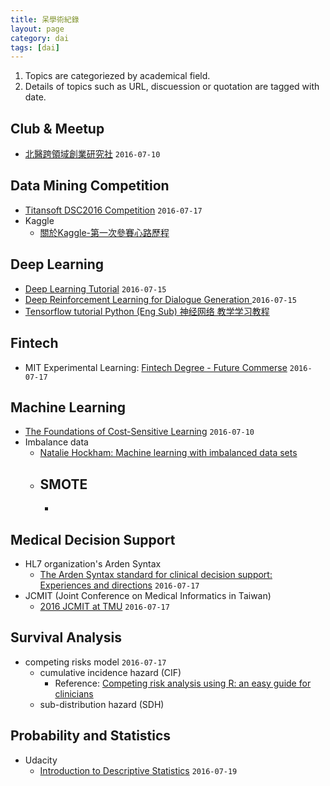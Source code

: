 ```yaml
---
title: 呆學術紀錄
layout: page
category: dai
tags: [dai]
---
```

1. Topics are categoriezed by academical field.
2. Details of topics such as URL, discuession or quotation are tagged with date.

## Club & Meetup
- [北醫跨領域創業研究社](https://www.facebook.com/TMU.InterdisciplinaryClub/posts/1426367487604014) ``2016-07-10``

## Data Mining Competition
- [Titansoft DSC2016 Competition](http://www.titansoft.com.sg/DSC2016/register.html) ``2016-07-17``
- Kaggle
    - [關於Kaggle-第一次參賽心路歷程](https://www.facebook.com/notes/kuan-chen/%E9%97%9C%E6%96%BCkaggle-%E7%AC%AC%E4%B8%80%E6%AC%A1%E5%8F%83%E8%B3%BD%E5%BF%83%E8%B7%AF%E6%AD%B7%E7%A8%8B/10154074008590944) 

## Deep Learning
- [Deep Learning Tutorial](http://www.slideshare.net/tw_dsconf/ss-62245351) ``2016-07-15``
- [Deep Reinforcement Learning for Dialogue Generation ](http://rsarxiv.github.io/2016/07/11/Deep-Reinforcement-Learning-for-Dialogue-Generation-PaperWeekly/) ``2016-07-15``
- [Tensorflow tutorial Python (Eng Sub) 神经网络 教学学习教程](https://www.youtube.com/playlist?list=PLXO45tsB95cKI5AIlf5TxxFPzb-0zeVZ8)

## Fintech
- MIT Experimental Learning: [Fintech Degree - Future Commerse](http://getsmarter.mit.edu/fintech-future-commerce/) ``2016-07-17``

## Machine Learning
- [The Foundations of Cost-Sensitive Learning](http://citeseer.ist.psu.edu/viewdoc/summary?doi=10.1.1.29.514) ``2016-07-10``
- Imbalance data
    - [Natalie Hockham: Machine learning with imbalanced data sets](https://www.youtube.com/watch?v=X9MZtvvQDR4)
    - SMOTE
        - 
        - 

## Medical Decision Support
- HL7 organization's Arden Syntax
    - [The Arden Syntax standard for clinical decision support: Experiences and directions](http://www.sciencedirect.com/science/article/pii/S1532046412000226) ``2016-07-17``
- JCMIT (Joint Conference on Medical Informatics in Taiwan)
    - [2016 JCMIT at TMU](http://event.tmu.edu.tw/actnews/?Sn=1767) ``2016-07-17``

## Survival Analysis
- competing risks model ``2016-07-17``
    - cumulative incidence hazard (CIF)
        - Reference: [Competing risk analysis using R: an easy guide for clinicians](http://www.nature.com/bmt/journal/v40/n4/full/1705727a.html)
    - sub-distribution hazard (SDH)

## Probability and Statistics
- Udacity 
    - [Introduction to Descriptive Statistics](https://classroom.udacity.com/courses/ud827) ``2016-07-19``


